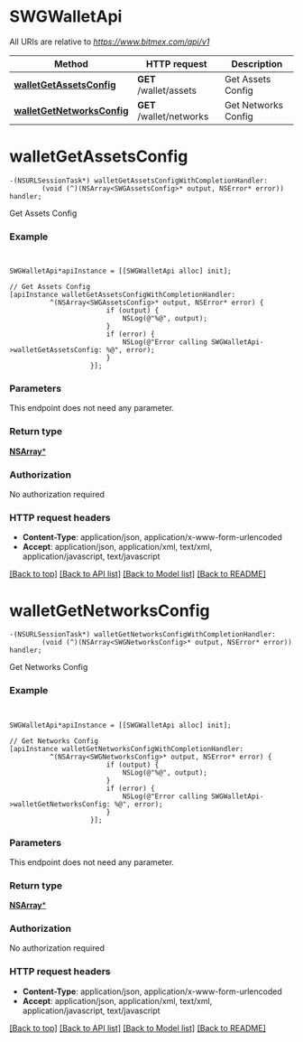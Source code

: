# SWGWalletApi

All URIs are relative to *https://www.bitmex.com/api/v1*

Method | HTTP request | Description
------------- | ------------- | -------------
[**walletGetAssetsConfig**](SWGWalletApi.md#walletgetassetsconfig) | **GET** /wallet/assets | Get Assets Config
[**walletGetNetworksConfig**](SWGWalletApi.md#walletgetnetworksconfig) | **GET** /wallet/networks | Get Networks Config


# **walletGetAssetsConfig**
```objc
-(NSURLSessionTask*) walletGetAssetsConfigWithCompletionHandler: 
        (void (^)(NSArray<SWGAssetsConfig>* output, NSError* error)) handler;
```

Get Assets Config

### Example 
```objc


SWGWalletApi*apiInstance = [[SWGWalletApi alloc] init];

// Get Assets Config
[apiInstance walletGetAssetsConfigWithCompletionHandler: 
          ^(NSArray<SWGAssetsConfig>* output, NSError* error) {
                        if (output) {
                            NSLog(@"%@", output);
                        }
                        if (error) {
                            NSLog(@"Error calling SWGWalletApi->walletGetAssetsConfig: %@", error);
                        }
                    }];
```

### Parameters
This endpoint does not need any parameter.

### Return type

[**NSArray<SWGAssetsConfig>***](SWGAssetsConfig.md)

### Authorization

No authorization required

### HTTP request headers

 - **Content-Type**: application/json, application/x-www-form-urlencoded
 - **Accept**: application/json, application/xml, text/xml, application/javascript, text/javascript

[[Back to top]](#) [[Back to API list]](../README.md#documentation-for-api-endpoints) [[Back to Model list]](../README.md#documentation-for-models) [[Back to README]](../README.md)

# **walletGetNetworksConfig**
```objc
-(NSURLSessionTask*) walletGetNetworksConfigWithCompletionHandler: 
        (void (^)(NSArray<SWGNetworksConfig>* output, NSError* error)) handler;
```

Get Networks Config

### Example 
```objc


SWGWalletApi*apiInstance = [[SWGWalletApi alloc] init];

// Get Networks Config
[apiInstance walletGetNetworksConfigWithCompletionHandler: 
          ^(NSArray<SWGNetworksConfig>* output, NSError* error) {
                        if (output) {
                            NSLog(@"%@", output);
                        }
                        if (error) {
                            NSLog(@"Error calling SWGWalletApi->walletGetNetworksConfig: %@", error);
                        }
                    }];
```

### Parameters
This endpoint does not need any parameter.

### Return type

[**NSArray<SWGNetworksConfig>***](SWGNetworksConfig.md)

### Authorization

No authorization required

### HTTP request headers

 - **Content-Type**: application/json, application/x-www-form-urlencoded
 - **Accept**: application/json, application/xml, text/xml, application/javascript, text/javascript

[[Back to top]](#) [[Back to API list]](../README.md#documentation-for-api-endpoints) [[Back to Model list]](../README.md#documentation-for-models) [[Back to README]](../README.md)


